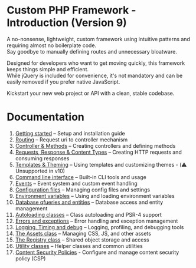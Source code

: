 # Custom PHP Framework - Introduction (Version 9)
A no-nonsense, lightweight, custom framework using intuitive patterns and requiring almost no boilerplate code.  
Say goodbye to manually defining routes and unnecessary bloatware. 

Designed for developers who want to get moving quickly, this framework keeps things simple and efficient.  
While jQuery is included for convenience, it's not mandatory and can be easily removed if you prefer native JavaScript.

Kickstart your new web project or API with a clean, stable codebase. 

# Documentation

1. [Getting started](docs/manual/Getting_started.md) – Setup and installation guide
2. [Routing](docs/manual/Routing.md) – Request uri to controller mechanism
3. [Controller & Methods](docs/manual/Controllers_and_methods.md) – Creating controllers and defining methods
4. [Requests, Response & Content Types](docs/manual/Request_and_response.md) – Creating HTTP requests and consuming responses
5. [Templates & Theming](docs/manual/Templates_and_theming.md) – Using templates and customizing themes - (⚠️ Unsupported in v10)
6. [Command line interface](docs/manual/Command_line_interface.md) – Built-in CLI tools and usage
7. [Events](docs/manual/Events.md) – Event system and custom event handling
8. [Configuration files](docs/manual/Configuration_files.md) – Managing config files and settings
9. [Environment variables](docs/manual/Environment_variables.md) – Using and loading environment variables
10. [Database qfueries and entities](docs/manual/Database_queries.md) – Database access and entity management
11. [Autoloading classes](docs/manual/Autoloading.md) – Class autoloading and PSR-4 support
12. [Errors and exceptions](docs/manual/Errors_and_exceptions.md) – Error handling and exception management
13. [Logging, Timing and debug](docs/manual/Logging_timing_and_debug.md) – Logging, profiling, and debugging tools
14. [The Assets class](docs/manual/Assets.md) – Managing CSS, JS, and other assets
15. [The Registry class](docs/manual/Registry.md) – Shared object storage and access
16. [Utility classes](docs/manual/Utilities.md) – Helper classes and common utilities
17. [Content Security Policies](docs/manual/Content_Security_Policies.md) - Configure and manage content security policy (CSP)